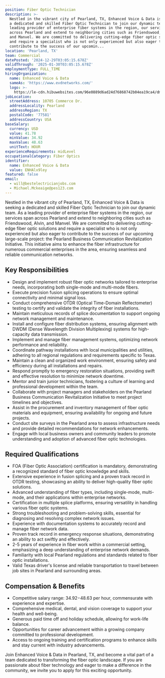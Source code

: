```yaml
---
position: Fiber Optic Technician
description: >-
  Nestled in the vibrant city of Pearland, TX, Enhanced Voice & Data is seeking
  a dedicated and skilled Fiber Optic Technician to join our dynamic team. As a
  leading provider of enterprise fiber systems in the region, our services span
  across Pearland and extend to neighboring cities such as Friendswood, Alvin,
  and Manvel. We are committed to delivering cutting-edge fiber optic solutions
  and require a specialist who is not only experienced but also eager to
  contribute to the success of our upcomin...
location: 'Pearland, TX'
team: Commercial
datePosted: '2024-12-29T03:05:15.678Z'
validThrough: '2025-01-30T03:05:15.678Z'
employmentType: FULL_TIME
hiringOrganization:
  name: Enhanced Voice & Data
  sameAs: 'https://www.evdnetworks.com/'
  logo: >-
    https://le-cdn.hibuwebsites.com/96e0889d6ad24d76868742b04ea19ca4/dms3rep/multi/opt/enhanced-voice-and-data-networks-logo-530w.jpg
jobLocation:
  streetAddress: 10705 Commerce Dr.
  addressLocality: Pearland
  addressRegion: TX
  postalCode: '77581'
  addressCountry: USA
baseSalary:
  currency: USD
  value: 41.78
  minValue: 34.92
  maxValue: 48.63
  unitText: HOUR
experienceRequirements: midLevel
occupationalCategory: Fiber Optics
identifier:
  name: Enhanced Voice & Data
  value: ENHAlx9ley
featured: false
email:
  - will@bestelectricianjobs.com
  - Michael.Mckeaige@pes123.com
---
```




Nestled in the vibrant city of Pearland, TX, Enhanced Voice & Data is seeking a dedicated and skilled Fiber Optic Technician to join our dynamic team. As a leading provider of enterprise fiber systems in the region, our services span across Pearland and extend to neighboring cities such as Friendswood, Alvin, and Manvel. We are committed to delivering cutting-edge fiber optic solutions and require a specialist who is not only experienced but also eager to contribute to the success of our upcoming large-scale project: the Pearland Business Communication Revitalization Initiative. This initiative aims to enhance the fiber infrastructure for numerous commercial enterprises in the area, ensuring seamless and reliable communication networks.

## Key Responsibilities
- Design and implement robust fiber optic networks tailored to enterprise needs, incorporating both single-mode and multi-mode fibers.
- Execute precision fusion splicing operations to ensure optimal connectivity and minimal signal loss.
- Conduct comprehensive OTDR (Optical Time-Domain Reflectometer) testing to certify and validate the integrity of fiber installations.
- Maintain meticulous records of splice documentation to support ongoing network management and maintenance.
- Install and configure fiber distribution systems, ensuring alignment with DWDM (Dense Wavelength Division Multiplexing) systems for high-capacity data transmission.
- Implement and manage fiber management systems, optimizing network performance and reliability.
- Coordinate pathway installations with local municipalities and utilities, adhering to all regional regulations and requirements specific to Texas.
- Maintain a clean and organized work environment, ensuring safety and efficiency during all installations and repairs.
- Respond promptly to emergency restoration situations, providing swift and effective resolution to minimize network downtime.
- Mentor and train junior technicians, fostering a culture of learning and professional development within the team.
- Collaborate with project managers and stakeholders on the Pearland Business Communication Revitalization Initiative to meet project timelines and objectives.
- Assist in the procurement and inventory management of fiber optic materials and equipment, ensuring availability for ongoing and future projects.
- Conduct site surveys in the Pearland area to assess infrastructure needs and provide detailed recommendations for network enhancements.
- Engage with local business owners and community leaders to promote understanding and adoption of advanced fiber optic technologies.

## Required Qualifications
- FOA (Fiber Optic Association) certification is mandatory, demonstrating a recognized standard of fiber optic knowledge and skills.
- Extensive experience in fusion splicing and a proven track record in OTDR testing, showcasing an ability to deliver high-quality fiber optic solutions.
- Advanced understanding of fiber types, including single-mode, multi-mode, and their applications within enterprise networks.
- Certification in multiple splice platforms, ensuring versatility in handling various fiber optic systems.
- Strong troubleshooting and problem-solving skills, essential for diagnosing and resolving complex network issues.
- Experience with documentation systems to accurately record and manage fiber network data.
- Proven track record in emergency response situations, demonstrating an ability to act swiftly and effectively.
- 2-5 years of experience in fiber work within a commercial setting, emphasizing a deep understanding of enterprise network demands.
- Familiarity with local Pearland regulations and standards related to fiber optic installations.
- Valid Texas driver's license and reliable transportation to travel between job sites in Pearland and surrounding areas.

## Compensation & Benefits
- Competitive salary range: $34.92-$48.63 per hour, commensurate with experience and expertise.
- Comprehensive medical, dental, and vision coverage to support your health and well-being.
- Generous paid time off and holiday schedule, allowing for work-life balance.
- Opportunities for career advancement within a growing company committed to professional development.
- Access to ongoing training and certification programs to enhance skills and stay current with industry advancements.

Join Enhanced Voice & Data in Pearland, TX, and become a vital part of a team dedicated to transforming the fiber optic landscape. If you are passionate about fiber technology and eager to make a difference in the community, we invite you to apply for this exciting opportunity.
